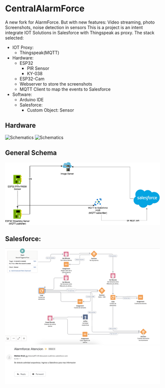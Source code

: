 # CentralAlarmForce
A new fork for AlarmForce. But with new features: Video streaming, photo Screenshots, noise detection in sensors
This is a project is an intent integrate IOT Solutions in Salesforce with Thingspeak as proxy. The stack selected:
* IOT Proxy:
    * Thingspeak(MQTT)
*  Hardware:
    * ESP32
         * PIR Sensor
         * KY-038
    * ESP32-Cam
    * Webserver to store the screenshots
    * MQTT Client to map the events to Salesforce
* Software:         
    * Arduino IDE
    * Salesforce:
         * Custom Object: Sensor

##  Hardware
![Schematics](https://github.com/krukmat/CentralAlarmForce/blob/4649af451f55758c009d65564f2bcd37ad95dbef/Arduino/images/hardware2.png)
![Schematics](https://github.com/krukmat/CentralAlarmForce/blob/390de5740e9e64eadbeb8ba5ed9c90c8c3ecb865/Arduino/images/hardware1.png)

## General Schema
![Schematics](https://github.com/krukmat/CentralAlarmForce/blob/390de5740e9e64eadbeb8ba5ed9c90c8c3ecb865/Arduino/images/Schematics.png)

## Salesforce: 
![Schematics](https://raw.githubusercontent.com/krukmat/AlarmForce-Demo/mqtt/images/email%20alert.png)
![Schematics](https://raw.githubusercontent.com/krukmat/AlarmForce-Demo/mqtt/images/email_template.png)